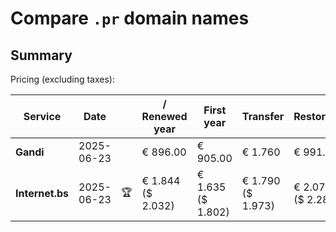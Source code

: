 # Compare `.pr` domain names

## Summary

Pricing (excluding taxes):

| Service | Date |  | / Renewed year | First year | Transfer | Restoration |
|--|--|--|--|--|--|--|
| **Gandi** | 2025-06-23 |  | € 896.00 | € 905.00 | € 1.760 | € 991.00 |
| **Internet.bs** | 2025-06-23 | 🏆 | € 1.844<br>($ 2.032) | € 1.635<br>($ 1.802) | € 1.790<br>($ 1.973) | € 2.071<br>($ 2.282) |
